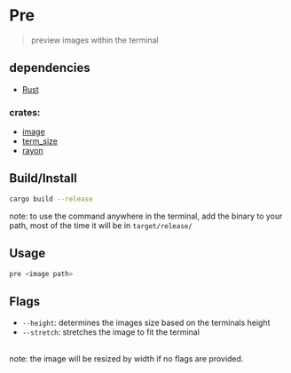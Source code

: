 # Pre
> preview images within the terminal

## dependencies

- [Rust](https://www.rust-lang.org/tools/install)
### crates:
- [image](https://crates.io/crates/image)
- [term_size](https://crates.io/crates/term_size)
- [rayon](https://crates.io/crates/rayon)

## Build/Install

```bash
cargo build --release
```
note: to use the command anywhere in the terminal, add the binary to your path, most of the time it will be in `target/release/`

## Usage

```bash
pre <image path>
```

## Flags

- `--height`: determines the images size based on the terminals height
- `--stretch`: stretches the image to fit the terminal
<br>
note: the image will be resized by width if no flags are provided.
